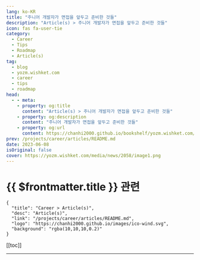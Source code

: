 ```yaml
---
lang: ko-KR
title: "주니어 개발자가 면접을 앞두고 준비한 것들"
description: "Article(s) > 주니어 개발자가 면접을 앞두고 준비한 것들"
icon: fas fa-user-tie
category: 
  - Career
  - Tips
  - Roadmap
  - Article(s)
tag: 
  - blog
  - yozm.wishket.com
  - career
  - tips
  - roadmap
head:
  - - meta:
    - property: og:title
      content: "Article(s) > 주니어 개발자가 면접을 앞두고 준비한 것들"
    - property: og:description
      content: "주니어 개발자가 면접을 앞두고 준비한 것들"
    - property: og:url
      content: https://chanhi2000.github.io/bookshelf/yozm.wishket.com/2058.html
prev: /projects/career/articles/README.md
date: 2023-06-08
isOriginal: false
cover: https://yozm.wishket.com/media/news/2058/image1.png
---
```


# {{ $frontmatter.title }} 관련

```component VPCard
{
  "title": "Career > Article(s)",
  "desc": "Article(s)",
  "link": "/projects/career/articles/README.md",
  "logo": "https://chanhi2000.github.io/images/ico-wind.svg",
  "background": "rgba(10,10,10,0.2)"
}
```

[[toc]]

---

<SiteInfo
  name="주니어 개발자가 면접을 앞두고 준비한 것들 | 요즘IT"
  desc="최근 이직을 위해 공부하면서 새로운 개발자들을 만났다. 서로 직장이 없는 상태에서 만났기 때문에 가장 관심 있는 대화 주제는 역시 이직(취직)이었다. 함께 면접 스터디를 진행하며 많은 도움을 주고받았고, 덕분에 원하던 회사에 합격하는 결과를 얻었다. 물론 면접에는 운이 작용한다. 하지만 이번 합격을 순전히 운으로 치부하기보다는, 준비 과정에서 어떤 요소들이 긍정적으로 작용했는지 원인을 분석해 보고 싶었다. 그리고 글로 남겨둔다면 취직이나 이직을 준비하는 사람들에게 작은 도움이라도 줄 수 있을 것이라 생각했다. "
  url="https://yozm.wishket.com/magazine/detail/2058/"
  logo="https://yozm.wishket.com/favicon.ico"
  preview="https://yozm.wishket.com/media/news/2058/image1.png"/>

<!-- TODO: 작성 -->


